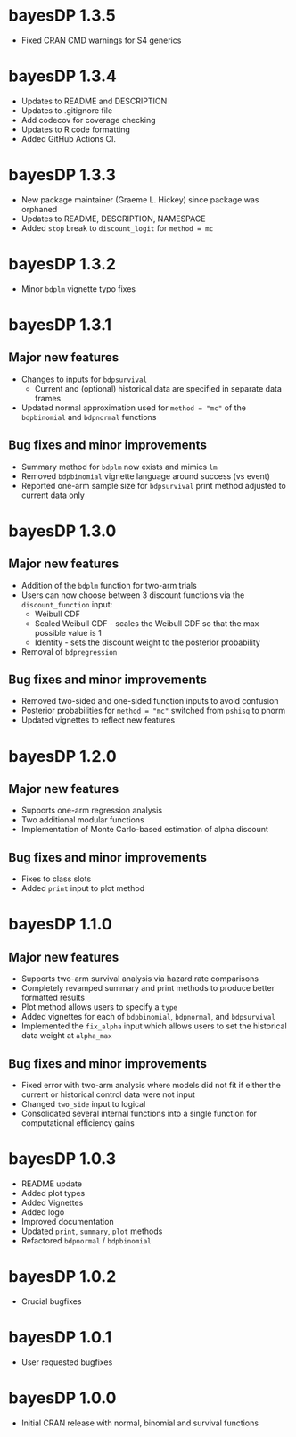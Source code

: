 # bayesDP 1.3.5

* Fixed CRAN CMD warnings for S4 generics

# bayesDP 1.3.4

* Updates to README and DESCRIPTION
* Updates to .gitignore file
* Add codecov for coverage checking
* Updates to R code formatting
* Added GitHub Actions CI.

# bayesDP 1.3.3

* New package maintainer (Graeme L. Hickey) since package was orphaned
* Updates to README, DESCRIPTION, NAMESPACE
* Added `stop` break to `discount_logit` for `method = mc`

# bayesDP 1.3.2

* Minor `bdplm` vignette typo fixes

# bayesDP 1.3.1

## Major new features
* Changes to inputs for `bdpsurvival`
  + Current and (optional) historical data are specified in separate data frames
* Updated normal approximation used for `method = "mc"` of the `bdpbinomial` and `bdpnormal` functions

## Bug fixes and minor improvements
* Summary method for `bdplm` now exists and mimics `lm`
* Removed `bdpbinomial` vignette language around success (vs event) 
* Reported one-arm sample size for `bdpsurvival` print method adjusted to current data only

# bayesDP 1.3.0

## Major new features
* Addition of the `bdplm` function for two-arm trials
* Users can now choose between 3 discount functions via the `discount_function` input:
  + Weibull CDF
  + Scaled Weibull CDF - scales the Weibull CDF so that the max possible value is 1
  + Identity - sets the discount weight to the posterior probability
* Removal of `bdpregression`

## Bug fixes and minor improvements
* Removed two-sided and one-sided function inputs to avoid confusion
* Posterior probabilities for `method = "mc"` switched from `pshisq` to pnorm 
* Updated vignettes to reflect new features

# bayesDP 1.2.0

## Major new features
* Supports one-arm regression analysis
* Two additional modular functions
* Implementation of Monte Carlo-based estimation of alpha discount

## Bug fixes and minor improvements
* Fixes to class slots
* Added `print` input to plot method

# bayesDP 1.1.0

## Major new features
* Supports two-arm survival analysis via hazard rate comparisons
* Completely revamped summary and print methods to produce better formatted results
* Plot method allows users to specify a `type`
* Added vignettes for each of `bdpbinomial`, `bdpnormal`, and `bdpsurvival`
* Implemented the `fix_alpha` input which allows users to set the historical data weight at `alpha_max`

## Bug fixes and minor improvements
* Fixed error with two-arm analysis where models did not fit if either the current or historical control data were not input
* Changed `two_side` input to logical
* Consolidated several internal functions into a single function for computational efficiency gains

# bayesDP 1.0.3

* README update
* Added plot types
* Added Vignettes
* Added logo
* Improved documentation
* Updated `print`, `summary`, `plot` methods
* Refactored `bdpnormal` / `bdpbinomial`

# bayesDP 1.0.2

* Crucial bugfixes

# bayesDP 1.0.1

* User requested bugfixes

# bayesDP 1.0.0

* Initial CRAN release with normal, binomial and survival functions
